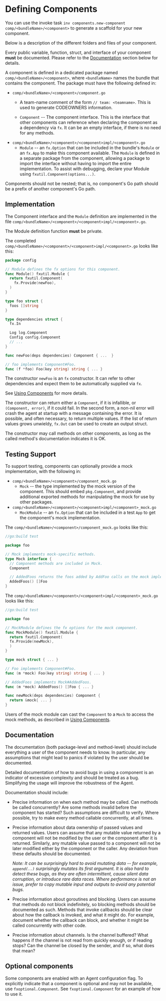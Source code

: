 # Defining Components

You can use the invoke task `inv components.new-component comp/<bundleName>/<component>` to generate a scaffold for your new component.

Below is a description of the different folders and files of your component.

Every public variable, function, struct, and interface of your component **must** be documented. Please refer to the [Documentation](#documentation) section below for details.

A component is defined in a dedicated package named `comp/<bundleName>/<component>`, where `<bundleName>` names the bundle that contains the component.
The package must have the following defined in:
  * `comp/<bundleName>/<component>/component.go`
    * A team-name comment of the form `// team: <teamname>`.
      This is used to generate CODEOWNERS information.

    * `Component` -- The component interface.
      This is the interface that other components can reference when declaring the component as a dependency via `fx`.
      It can be an empty interface, if there is no need for any methods.
  * `comp/<bundleName>/<component>/<component>impl/<component>.go`
    * `Module` -- an `fx.Option` that can be included in the bundle's `Module` or an `fx.App` to make this component available. 
      The `Module` is defined in a separate package from the component, allowing a package to import the interface without having to import the entire implementation.
      To assist with debugging, declare your Module using `fxutil.Component(options...)`.

Components should not be nested; that is, no component's Go path should be a prefix of another component's Go path.

## Implementation

The Component interface and the `Module` definition are implemented in the file `comp/<bundleName>/<component>/<component>impl/<component>.go`.

The Module definition function **must** be private.

The completed `comp/<bundleName>/<component>/<component>impl/<component>.go` looks like this:


```go
package config

// Module defines the fx options for this component.
func Module() fxutil.Module {
  return fxutil.Component(
    fx.Provide(newFoo),
  )
}

type foo struct {
  foos []string
}

type dependencies struct {
  fx.In

  Log log.Component
  Config config.Component
  // ...
}

func newFoo(deps dependencies) Component { ...  }

// foo implements Component#Foo.
func (f *foo) Foo(key string) string { ... }
```

The constructor `newFoo` is an `fx` constructor. It can refer to other dependencies and expect them to be automatically supplied via `fx`. 

See [Using Components](./usage.md) for more details.

The constructor can return either a `Component`, if it is infallible, or `(Component, error)`, if it could fail.
In the second form, a non-nil error will crash the agent at startup with a message containing the error.
It is possible, and often necessary, to return multiple values.
If the list of return values grows unwieldy, `fx.Out` can be used to create an output struct.

The constructor may call methods on other components, as long as the called method's documentation indicates it is OK.

## Testing Support


To support testing, components can optionally provide a mock implementation, with the following in:
  * `comp/<bundleName>/<component>/component_mock.go`
    * `Mock` -- the type implemented by the mock version of the component.
    This should embed `pkg.Component`, and provide additional exported methods for manipulating the mock for use by other packages.
  * `comp/<bundleName>/<component>/<component>impl/<component>_mock.go`      
    * `MockModule` -- an `fx.Option` that can be included in a test `App` to get the component's mock implementation.


The `comp/<bundleName>/<component>/component_mock.go` looks like this:
```go
//go:build test

package foo

// Mock implements mock-specific methods.
type Mock interface {
  // Component methods are included in Mock.
  Component

  // AddedFoos returns the foos added by AddFoo calls on the mock implementation.
  AddedFoos() []Foo
}
```

The `comp/<bundleName>/<component>/<component>impl/<component>_mock.go` looks like this:

```go
//go:build test

package foo

// MockModule defines the fx options for the mock component.
func MockModule() fxutil.Module {
  return fxutil.Component(
  fx.Provide(newMock),
  )
}
```

```go
type mock struct { ... }

// Foo implements Component#Foo.
func (m *mock) Foo(key string) string { ... }

// AddedFoos implements Mock#AddedFoos.
func (m *mock) AddedFoos() []Foo { ... }

func newMock(deps dependencies) Component {
  return &mock{ ... }
}
```

Users of the mock module can cast the `Component` to a `Mock` to access the mock methods, as described in [Using Components](./usage.md).


## Documentation

The documentation (both package-level and method-level) should include everything a user of the component needs to know.
In particular, any assumptions that might lead to panics if violated by the user should be documented.

Detailed documentation of how to avoid bugs in using a component is an indicator of excessive complexity and should be treated as a bug.
Simplifying the usage will improve the robustness of the Agent.

Documentation should include:

* Precise information on when each method may be called.
  Can methods be called concurrently?
  Are some methods invalid before the component has started?
  Such assumptions are difficult to verify. Where possible, try to make every method callable concurrently, at all times.

* Precise information about data ownership of passed values and returned values.
  Users can assume that any mutable value returned by a component will not be modified by the user or the component after it is returned.
  Similarly, any mutable value passed to a component will not be later modified either by the component or the caller.
  Any deviation from these defaults should be documented.

  _Note: It can be surprisingly hard to avoid mutating data -- for example, `append(..)` surprisingly mutates its first argument.
  It is also hard to detect these bugs, as they are often intermittent, cause silent data corruption, or introduce rare data races.
  Where performance is not an issue, prefer to copy mutable input and outputs to avoid any potential bugs._

* Precise information about goroutines and blocking.
  Users can assume that methods do not block indefinitely, so blocking methods should be documented as such.
  Methods that invoke callbacks should be clear about how the callback is invoked, and what it might do.
  For example, document whether the callback can block, and whether it might be called concurrently with other code.

* Precise information about channels.
  Is the channel buffered?
  What happens if the channel is not read from quickly enough, or if reading stops?
  Can the channel be closed by the sender, and if so, what does that mean?

## Optional components

Some components are enabled with an Agent configuration flag. To explicitly indicate that a component is optional and may not be available, use `fxoptional.Component`. See `fxoptional.Component` for an example of how to use it.

